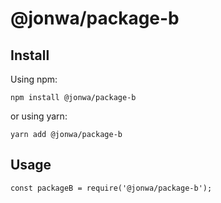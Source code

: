 # @jonwa/package-b

## Install

Using npm:

```
npm install @jonwa/package-b
```

or using yarn:

```
yarn add @jonwa/package-b
```

## Usage

```
const packageB = require('@jonwa/package-b');
```
